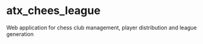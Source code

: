 # atx_chees_league
Web application for chess club management, player distribution and league generation
